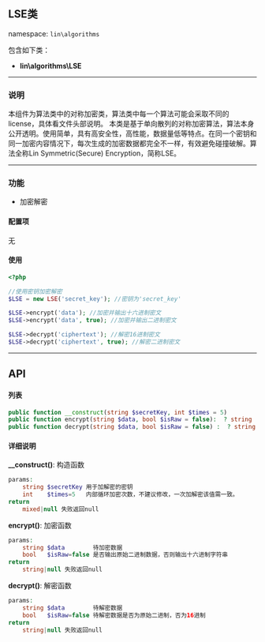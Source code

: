 LSE类
----
namespace: `lin\algorithms`

包含如下类：

* **lin\algorithms\LSE**

---

### 说明
本组件为算法类中的对称加密类，算法类中每一个算法可能会采取不同的license，具体看文件头部说明。
本类是基于单向散列的对称加密算法，算法本身公开透明。使用简单，具有高安全性，高性能，数据量低等特点。在同一个密钥和同一加密内容情况下，每次生成的加密数据都完全不一样，有效避免碰撞破解。算法全称Lin Symmetric(Secure) Encryption，简称LSE。

---

### 功能
* 加密解密


#### 配置项
无


#### 使用
~~~php
<?php

//使用密钥加密解密
$LSE = new LSE('secret_key'); //密钥为'secret_key'

$LSE->encrypt('data'); //加密并输出十六进制密文
$LSE->encrypt('data', true); //加密并输出二进制密文

$LSE->decrypt('ciphertext'); //解密16进制密文
$LSE->decrypt('ciphertext', true); //解密二进制密文
~~~

---


## API

#### 列表
~~~php
public function __construct(string $secretKey, int $times = 5)
public function encrypt(string $data, bool $isRaw = false):  ? string
public function decrypt(string $data, bool $isRaw = false) :  ? string
~~~

#### 详细说明

**__construct()**: 构造函数
```php
params:
    string $secretKey 用于加解密的密钥
    int    $times=5   内部循环加密次数，不建议修改，一次加解密该值需一致。
return
    mixed|null 失败返回null
```

**encrypt()**: 加密函数
```php
params:
    string $data        待加密数据
    bool   $isRaw=false 是否输出原始二进制数据，否则输出十六进制字符串
return
    string|null 失败返回null
```

**decrypt()**: 解密函数
```php
params:
    string $data        待解密数据
    bool   $isRaw=false 待解密数据是否为原始二进制，否为16进制
return
    string|null 失败返回null
```
